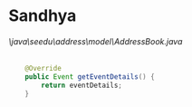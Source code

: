 # Sandhya
###### \java\seedu\address\model\AddressBook.java
``` java
    @Override
    public Event getEventDetails() {
        return eventDetails;
    }
```
